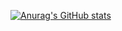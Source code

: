 [![Anurag's GitHub stats](https://github-readme-stats.vercel.app/api?username=Fawkes-Developer&theme=gotham_icons=true)](https://github.com/anuraghazra/github-readme-stats)

